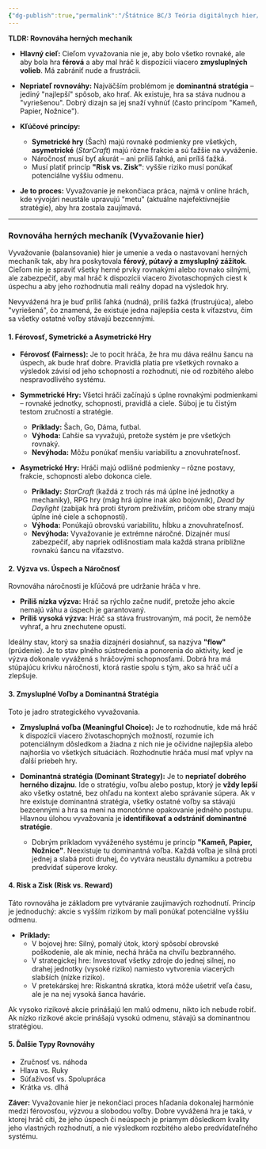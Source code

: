 ```yaml
---
{"dg-publish":true,"permalink":"/Štátnice BC/3 Teória digitálnych hier/16 Rovnováha herných mechaník/","created":"2025-06-20T21:57:38.573+02:00","updated":"2025-06-28T19:47:39.919+02:00"}
---
```


**TLDR: Rovnováha herných mechaník**

- **Hlavný cieľ:** Cieľom vyvažovania nie je, aby bolo všetko rovnaké, ale aby bola hra **férová** a aby mal hráč k dispozícii viacero **zmysluplných volieb**. Má zabrániť nude a frustrácii.
    
- **Nepriateľ rovnováhy:** Najväčším problémom je **dominantná stratégia** – jediný "najlepší" spôsob, ako hrať. Ak existuje, hra sa stáva nudnou a "vyriešenou". Dobrý dizajn sa jej snaží vyhnúť (často princípom "Kameň, Papier, Nožnice").
    
- **Kľúčové princípy:**
    
    - **Symetrické hry** (Šach) majú rovnaké podmienky pre všetkých, **asymetrické** (_StarCraft_) majú rôzne frakcie a sú ťažšie na vyváženie.
    - Náročnosť musí byť akurát – ani príliš ľahká, ani príliš ťažká.
    - Musí platiť princíp **"Risk vs. Zisk"**: vyššie riziko musí ponúkať potenciálne vyššiu odmenu.
- **Je to proces:** Vyvažovanie je nekončiaca práca, najmä v online hrách, kde vývojári neustále upravujú "metu" (aktuálne najefektívnejšie stratégie), aby hra zostala zaujímavá.

---

### **Rovnováha herných mechaník (Vyvažovanie hier)**

Vyvažovanie (balansovanie) hier je umenie a veda o nastavovaní herných mechaník tak, aby hra poskytovala **férový, pútavý a zmysluplný zážitok**. Cieľom nie je spraviť všetky herné prvky rovnakými alebo rovnako silnými, ale zabezpečiť, aby mal hráč k dispozícii viacero životaschopných ciest k úspechu a aby jeho rozhodnutia mali reálny dopad na výsledok hry.

Nevyvážená hra je buď príliš ľahká (nudná), príliš ťažká (frustrujúca), alebo "vyriešená", čo znamená, že existuje jedna najlepšia cesta k víťazstvu, čím sa všetky ostatné voľby stávajú bezcennými.

#### **1. Férovosť, Symetrické a Asymetrické Hry**

- **Férovosť (Fairness):** Je to pocit hráča, že hra mu dáva reálnu šancu na úspech, ak bude hrať dobre. Pravidlá platia pre všetkých rovnako a výsledok závisí od jeho schopností a rozhodnutí, nie od rozbitého alebo nespravodlivého systému.
    
- **Symmetrické Hry:** Všetci hráči začínajú s úplne rovnakými podmienkami – rovnaké jednotky, schopnosti, pravidlá a ciele. Súboj je tu čistým testom zručností a stratégie.
    
    - **Príklady:** Šach, Go, Dáma, futbal.
    - **Výhoda:** Ľahšie sa vyvažujú, pretože systém je pre všetkých rovnaký.
    - **Nevýhoda:** Môžu ponúkať menšiu variabilitu a znovuhrateľnosť.
- **Asymetrické Hry:** Hráči majú odlišné podmienky – rôzne postavy, frakcie, schopnosti alebo dokonca ciele.
    
    - **Príklady:** _StarCraft_ (každá z troch rás má úplne iné jednotky a mechaniky), RPG hry (mág hrá úplne inak ako bojovník), _Dead by Daylight_ (zabijak hrá proti štyrom preživším, pričom obe strany majú úplne iné ciele a schopnosti).
    - **Výhoda:** Ponúkajú obrovskú variabilitu, hĺbku a znovuhrateľnosť.
    - **Nevýhoda:** Vyvažovanie je extrémne náročné. Dizajnér musí zabezpečiť, aby napriek odlišnostiam mala každá strana približne rovnakú šancu na víťazstvo.
#### **2. Výzva vs. Úspech a Náročnosť**

Rovnováha náročnosti je kľúčová pre udržanie hráča v hre.

- **Príliš nízka výzva:** Hráč sa rýchlo začne nudiť, pretože jeho akcie nemajú váhu a úspech je garantovaný.
- **Príliš vysoká výzva:** Hráč sa stáva frustrovaným, má pocit, že nemôže vyhrať, a hru znechutene opustí.

Ideálny stav, ktorý sa snažia dizajnéri dosiahnuť, sa nazýva **"flow"** (prúdenie). Je to stav plného sústredenia a ponorenia do aktivity, keď je výzva dokonale vyvážená s hráčovými schopnosťami. Dobrá hra má stúpajúcu krivku náročnosti, ktorá rastie spolu s tým, ako sa hráč učí a zlepšuje.

#### **3. Zmysluplné Voľby a Dominantná Stratégia**

Toto je jadro strategického vyvažovania.

- **Zmysluplná voľba (Meaningful Choice):** Je to rozhodnutie, kde má hráč k dispozícii viacero životaschopných možností, rozumie ich potenciálnym dôsledkom a žiadna z nich nie je očividne najlepšia alebo najhoršia vo všetkých situáciách. Rozhodnutie hráča musí mať vplyv na ďalší priebeh hry.
    
- **Dominantná stratégia (Dominant Strategy):** Je to **nepriateľ dobrého herného dizajnu**. Ide o stratégiu, voľbu alebo postup, ktorý je **vždy lepší** ako všetky ostatné, bez ohľadu na kontext alebo správanie súpera. Ak v hre existuje dominantná stratégia, všetky ostatné voľby sa stávajú bezcennými a hra sa mení na monotónne opakovanie jedného postupu. Hlavnou úlohou vyvažovania je **identifikovať a odstrániť dominantné stratégie**.
    
    - Dobrým príkladom vyváženého systému je princíp **"Kameň, Papier, Nožnice"**. Neexistuje tu dominantná voľba. Každá voľba je silná proti jednej a slabá proti druhej, čo vytvára neustálu dynamiku a potrebu predvídať súperove kroky.

#### **4. Risk a Zisk (Risk vs. Reward)**

Táto rovnováha je základom pre vytváranie zaujímavých rozhodnutí. Princíp je jednoduchý: akcie s vyšším rizikom by mali ponúkať potenciálne vyššiu odmenu.

- **Príklady:**
    - V bojovej hre: Silný, pomalý útok, ktorý spôsobí obrovské poškodenie, ale ak minie, nechá hráča na chvíľu bezbranného.
    - V strategickej hre: Investovať všetky zdroje do jednej silnej, no drahej jednotky (vysoké riziko) namiesto vytvorenia viacerých slabších (nízke riziko).
    - V pretekárskej hre: Riskantná skratka, ktorá môže ušetriť veľa času, ale je na nej vysoká šanca havárie.

Ak vysoko rizikové akcie prinášajú len malú odmenu, nikto ich nebude robiť. Ak nízko rizikové akcie prinášajú vysokú odmenu, stávajú sa dominantnou stratégiou.

#### **5. Ďalšie Typy Rovnováhy**

- Zručnosť vs. náhoda
- Hlava vs. Ruky
- Súťaživosť vs. Spolupráca
- Krátka vs. dlhá

**Záver:** Vyvažovanie hier je nekončiaci proces hľadania dokonalej harmónie medzi férovosťou, výzvou a slobodou voľby. Dobre vyvážená hra je taká, v ktorej hráč cíti, že jeho úspech či neúspech je priamym dôsledkom kvality jeho vlastných rozhodnutí, a nie výsledkom rozbitého alebo predvídateľného systému.